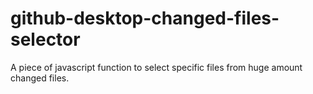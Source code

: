 # github-desktop-changed-files-selector
A piece of javascript function to select specific files from huge amount changed files.
